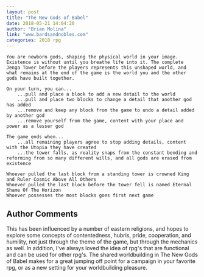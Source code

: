 ```yaml
---
layout: post
title: "The New Gods of Babel"
date: 2018-05-21 14:04:20
author: "Brian Molina"
link: "www.bardsandnobles.com"
categories: 2018 rpg
---
```

```
You are newborn gods, shaping the physical world in your image. Existence is without until you breathe life into it. The complete Jenga Tower before the players represents this unshaped world, and what remains at the end of the game is the world you and the other gods have built together.

On your turn, you can...
    ...pull and place a block to add a new detail to the world
    ...pull and place two blocks to change a detail that another god has added
    ...remove and keep any block from the game to undo a detail added by another god
    ...remove yourself from the game, content with your place and power as a lesser god

The game ends when...
    ...all remaining players agree to stop adding details, content with the Utopia they have created
    ...the tower falls, as reality snaps from the constant bending and reforming from so many different wills, and all gods are erased from existence

Whoever pulled the last block from a standing tower is crowned King and Ruler Cosmic Above All Others
Whoever pulled the last block before the tower fell is named Eternal Shame Of The Horizon
Whoever possesses the most blocks goes first next game
```
## Author Comments 

This has been influenced by a number of eastern religions, and hopes to explore some concepts of contentedness, hubris, pride, cooperation, and humility, not just through the theme of the game, but through the mechanics as well. In addition, I've always loved the idea of rpg's that are functional and can be used for other rpg's. The shared worldbuilding in The New Gods of Babel makes for a great jumping off point for a campaign in your favorite rpg, or as a new setting for your worldbuilding pleasure. 
